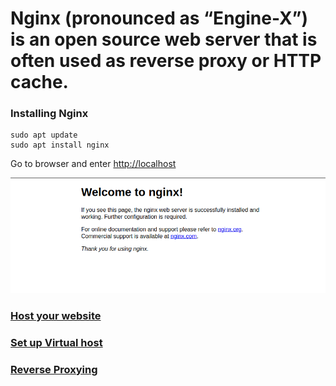 # Nginx (pronounced as “Engine-X”) is an open source web server that is often used as reverse proxy or HTTP cache.

### Installing Nginx

    sudo apt update
    sudo apt install nginx
    

Go to browser and enter [http://localhost](http://localhost)

    
![http://localhost](Default.png)   

### [Host your website](Host_Website_Using_Nginx.md)

### [Set up Virtual host](Set_Up_Virtual_Host.md)

### [Reverse Proxying](../pgadmin4/Reverse_Proxying_with_ngnix.md)